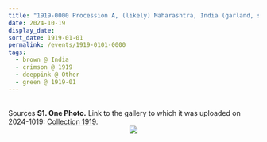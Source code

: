 ```yaml
---
title: "1919-0000 Procession A, (likely) Maharashtra, India (garland, smile, namaskār, shawl, banana leaves, cart, two unadorned oxen)"
date: 2024-10-19
display_date: 
sort_date: 1919-01-01
permalink: /events/1919-0101-0000
tags:
  - brown @ India
  - crimson @ 1919
  - deeppink @ Other
  - green @ 1919-01
---
```


<br>

<wave-list>
  <list-title color="DarkSeaGreen" width="40">Sources</list-title>
  <list-item color="BlanchedAlmond"  width="280"><b>S1. One Photo.</b> Link to the gallery to which it was uploaded on 2024-1019: <a href="https://eternalmoments.smugmug.com/Collections/Mahipalsingh-Jaisingh-Raul-Collection/1919">Collection 1919</a>.</list-item>
</wave-list>

<div style="text-align: center"><img src="https://pub-bcc3cbe9b1e94ba1ac28915f7a3900fa.r2.dev/1919-0000_Procession_A_(likely)_Maharashtra_India_(garland_smile_namaskar_shawl_banana_leaves_cart_two_unadorned_oxen)_01_(Mahipalsingh_Jaisingh_Raul_Collection_scanned_by_Ankit_Khare).jpg" /></div>